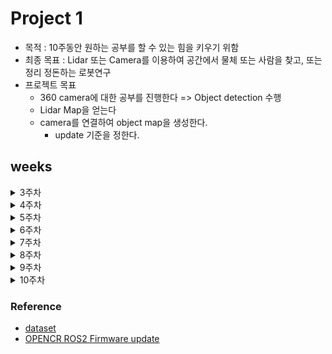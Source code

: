# Project 1
- 목적 : 10주동안 원하는 공부를 할 수 있는 힘을 키우기 위함
- 최종 목표 : Lidar 또는 Camera를 이용하여 공간에서 물체 또는 사람을 찾고, 또는 정리 정돈하는 로봇연구
- 프로젝트 목표
  - 360 camera에 대한 공부를 진행한다 => Object detection 수행
  - Lidar Map을 얻는다
  - camera를 연결하여 object map을 생성한다.
    - update 기준을 정한다.
      
## weeks

<details>
<summary>3주차</summary>

<!-- summary 아래 한칸 공백 두어야함 -->
1. Simple 2D LiDAR Odometry using ICP

2. https://define.tistory.com/entry/2D-LiDAR-Odometry-using-Simple-ICP

3. Example : Deutsches Museum Dataset

![result](https://user-images.githubusercontent.com/38591115/131035413-87ea1f84-cdfe-4247-a838-bd3b5607e0fb.gif)
4. TEST RESULT
![2010](./imgs/2010.png)

![lidar_result](./imgs/lidar.png)
</details>


<details>
<summary>4주차 </summary>

<!-- summary 아래 한칸 공백 두어야함 -->
1. How to using 360cam
- [connection , simple](./360cam/README.md)
2. As a result of applying segmentation
- method : mask RCNN
![result](./360cam/result_img/draw.png)

3. Next weeks
- goals 1
    - Calibration of FISHEYE camera model
    - Method of 6dof pose estmation
- goals 2
    - Using Turtlebot SLAM!
    - To associate an estimated object pose on a map
</details>
<details>
<summary>5주차 </summary>

<!-- summary 아래 한칸 공백 두어야함 -->
## ROS2 with Yolov8
- [Reference - ROS2 & Yolov8](https://github.com/mgonzs13/yolov8_ros)
- [Reference - ROS2 & Realsense2](https://github.com/2b-t/realsense-ros2-docker)
![result](./imgs/ProjectOne_week5.mp4)

### How to run 
```
$ ros2 launch realsense2_camera rs_launch.py pointcloud.enable:=true
$ ros2 launch yolov8_bringup yolov8.launch.py
```
</details>


<details>
<summary>6주차 </summary>

<!-- summary 아래 한칸 공백 두어야함 -->

![yolo](./imgs/yolo3d.png)
</details>

<details>
<summary>7주차 </summary>

<!-- summary 아래 한칸 공백 두어야함 -->
### SLAM 관련 공부
- [Link](https://1ch02ch0.notion.site/SLAM-446d51e936c441189478b773f9e8eb12?pvs=4)
</details>

<details>
<summary>8주차 </summary>

<!-- summary 아래 한칸 공백 두어야함 -->
- [TF publisher](./src/tf.py)
</details>

<details>
<summary>9주차 </summary>

<!-- summary 아래 한칸 공백 두어야함 -->
## Todo
- [x] To make original map using 2D LiDAR
- [x] To make Object map using camera
- [x] Matching & Update
---
### To make original map using 2D LiDAR
- ros2 launch turtlebot3_navigation2 navigation2.launch.py use_sim_time:=true map:=map.yaml

### To make Object map using camera
- [x] camera_link <- target frame setup

- To make object map
- If the newly recognized object is class that was existing, update it when it falls more than 50cm from the existing position
- [result](https://github.com/CYLoung/yolov8_ros.git)

</details>

<details>
<summary>10주차 </summary>

<!-- summary 아래 한칸 공백 두어야함 -->
## 접은 제목
접은 내용
</details>


### Reference
- [dataset](https://github.com/awesomedata/awesome-public-datasets)
- [OPENCR ROS2 Firmware update](https://leesangwon0114.github.io/ros2/2022/01/06/ROS2_TurtleBot3_3.OpenCR-%EC%84%A4%EC%B9%98.html)
